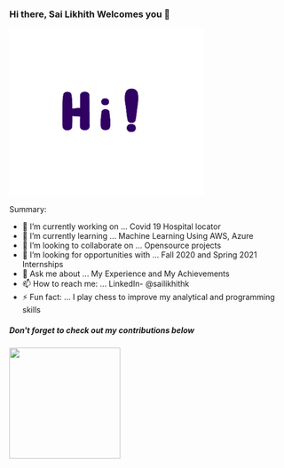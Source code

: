 ### Hi there, Sai Likhith Welcomes you 👋
<img src="https://github.com/sailikhithk/sailikhithk/blob/master/Hi.gif" width="350" height="300">



Summary:
- 🔭 I’m currently working on ... Covid 19 Hospital locator 
- 🌱 I’m currently learning ... Machine Learning Using AWS, Azure
- 👯 I’m looking to collaborate on ... Opensource projects
- 🤔 I’m looking for opportunities with ... Fall 2020 and Spring 2021 Internships
- 💬 Ask me about ... My Experience and My Achievements 
- 📫 How to reach me: ... LinkedIn- @sailikhithk
- ⚡ Fun fact: ... I play chess to improve my analytical and programming skills

##### Don't forget to check out my contributions below
<img src="https://cdn.emojidex.com/emoji/seal/arrow_down.png?1417137966" width="200" height="200">

<!--
**sailikhithk/sailikhithk** is a ✨ _special_ ✨ repository because its `README.md` (this file) appears on your GitHub profile.

Here are some ideas to get you started:

- 🔭 I’m currently working on ...
- 🌱 I’m currently learning ...
- 👯 I’m looking to collaborate on ...
- 🤔 I’m looking for help with ...
- 💬 Ask me about ...
- 📫 How to reach me: ...
- 😄 Pronouns: ...
- ⚡ Fun fact: ...
-->
